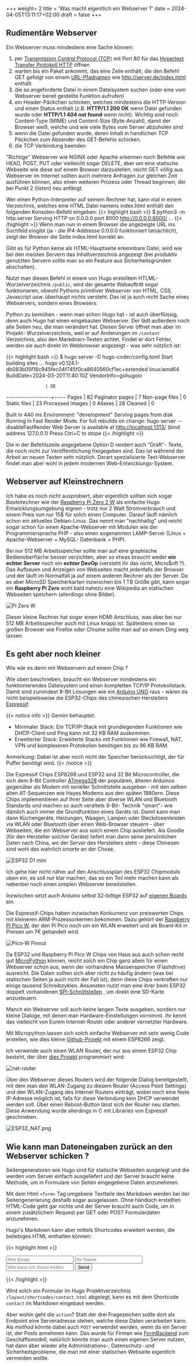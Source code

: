 +++
weight= 2
title = 'Was macht eigentlich ein Webserver ?'
date = 2024-04-05T13:11:17+02:00
draft = false
+++
## Rudimentäre Webserver

Ein Webserver muss mindestens eine Sache können:

1. per [Transmission Control Protocol (TCP)](https://de.wikipedia.org/wiki/Transmission_Control_Protocol)
 mit Port 80 für das
 [Hypertext Transfer Protokoll HTTP](https://de.wikipedia.org/wiki/Hypertext_Transfer_Protocol)
öffnen
2. warten bis ein Paket ankommt, das eine Zeile enthält, die den Befehl GET gefolgt
von einem [URL-Pfadnamen](https://de.wikipedia.org/wiki/Uniform_Resource_Locator)
 wie <http://server.de/index.html> enthält
3. die so angeforderte Datei in einem Dateisystem suchen (oder eine vom Webserver
bereit gestellte Funktion aufrufen)
4. ein Header-Päckchen schicken, welches mindestens die HTTP-Version und einen Status
enthält (z.B. **HTTP/1.1 200 OK** wenn Datei gefunden wurde oder **HTTP/1.1 404
 not found** wenn nicht). Wichtig sind noch Content-Type
  (MIME) und Content-Size (Byte-Anzahl),
 damit der Browser weiß, welche und wie viele Bytes vom Server abzuholen sind
5. wenn die Datei gefunden wurde, deren Inhalt in handlichen TCP Päckchen zum Absender
 des GET-Befehls schicken.
6. die TCP Verbindung beenden

"Richtige" Webserver wie NGINX oder Apache erkennen noch Befehle wie HEAD, POST,
 PUT oder vielleicht sogar DELETE, aber um eine statische Webseite wie diese auf
 einem Browser darzustellen, reicht GET völlig aus. Webserver im Internet sollten
  auch mehrere Anfragen
zur gleichen Zeit ausführen können, also einen weiteren Prozess oder Thread
 beginnen, der bei Punkt 2 (listen) neu anfängt.

Wer einen Python-Interpreter auf seinem Rechner hat, kann mal in einem
Verzeichnis, welches eine HTML Datei namens index.html enthält den folgenden
Konsolen-Befehl eingeben:
{{< highlight bash >}}
$ python3 -m http.server
Serving HTTP on 0.0.0.0 port 8000 http://0.0.0.0:8000/ ...
{{< /highlight >}}
Wenn man nun in einem Browser die angezeigte URL ins Suchfeld eingibt (ja -
die IP4-Addresse 0.0.0.0 funktioniert tatsächlich),
zeigt der Browser die Seite index.html korrekt an.

Gibt es für Python keine als HTML-Hauptseite erkennbare Datei, wird wie bei den
 meisten Servern das Inhaltverzeichnis angezeigt (bei produktiv genutzten Servern
  sollte man so ein Feature aus Sicherheitsgründen abschalten).

Nutzt man diesen Befehl in einem von Hugo erstelltem HTLML-Wurzelverzeichnis
 ```/public```, wird der gesamte Webauftritt sogar funktionieren, obwohl Pythons
 primitiver Webserver von  HTML, CSS, Javascript usw. überhaupt nichts versteht.
  Das ist ja auch nicht Sache eines Webservers, sondern eines Browsers.

Python zu bemühen - wenn man schon Hugo hat - ist auch überflüssig, denn
 auch Hugo hat einen eingebauten Webserver. Der lädt außerdem noch alle Seiten neu,
  die man verändert hat. Diesen Server öffnet man aber im Projekt-
  Wurzelverzeichnis, weil er auf Änderungen im ```/content``` Verzeichnis,
  also den Markdown-Texten achtet. Findet er dort Fehler, werden sie auch
   direkt im Webbrowser angezeigt - was sehr nützlich ist:

{{< highlight bash >}}
$ hugo server -D
hugo-coder/config.toml
Start building sites …
hugo v0.124.1-db083b05f16c945fec04f745f0ca8640560cf1ec+extended
  linux/amd64 BuildDate=2024-03-20T11:40:10Z VendorInfo=gohugoio

                   | DE
-------------------+-----
  Pages            | 82
  Paginator pages  |  7
  Non-page files   |  0
  Static files     | 23
  Processed images |  0
  Aliases          | 28
  Cleaned          |  0

Built in 440 ms
Environment: "development"
Serving pages from disk
Running in Fast Render Mode. For full rebuilds on change: hugo server --disableFastRender
Web Server is available at <http://localhost:1313/> (bind address 127.0.0.1)
Press Ctrl+C to stope
{{< /highlight >}}

Die in der Befehlszeile angegebene Option D rendert auch "Draft"-
Texte, die noch nicht zur Veröffentlichung freigegeben sind.
Das ist während der Arbeit an neuen Texten sehr nützlich. Derart spezialisierte
 Test-Webserver findet man aber wohl in jedem modernen Web-Entwicklungs-System.

## Webserver auf Kleinstrechnern

Ich habe es noch nicht ausprobiert, aber eigentlich sollten sich sogar *Bastelrechner*
 wie der [Raspberry Pi Zero 2 W](https://www.raspberrypi.com/products/raspberry-pi-zero-2-w/)
als einfache Hugo Entwicklungsumgebung eignen - trotz nur 2 Watt Stromverbrauch
   und einem Preis von nur 15$ für solch einen Computer. Darauf läuft nämlich
schon ein aktuelles Debian-Linux. Das nennt man "nachhaltig" und reicht
sogar schon für einen Apache-Webserver mit Modulen wie der Programmiersprache
 PHP - also einen sogenannten LAMP-Server (Linux + Apache-Webserver + MySQL-
 Datenbank + PHP).

Bei nur 512 MB Arbeitsspeicher sollte man auf eine graphische Bedienoberfläche
 besser verzichten, aber so etwas braucht weder **ein echter Server** noch ein
  **echter DevOp** (versteht ihr das nicht, Micro$oft ?). Das Aufbauen und
   Anzeigen von Webseiten macht jedenfalls der Browser und der läuft im
   Normalfall ja auf einem anderen Rechner als der Server. Da es aber MicroSD
   Speicherkarten inzwischen bis 1 TB Größe gibt, kann sogar ein
   **Raspberry Pi Zero** wohl bald nahezu eine Wikipedia an statischen
   Webseiten speichern (allerdings ohne Bilder).

![Pi Zero W](/images/pi_zero_w.jpg)

Dieser kleine Rechner hat sogar einen HDMI Anschluss, was aber
bei nur 512 MB Arbeitsspeicher auch mit Linux knapp ist. Spätestens einen so
großen Browser wie Firefox oder Chrome sollte man auf so einem Ding weg lassen.

## Es geht aber noch kleiner

Wie wär es denn mit Webservern auf einem Chip ?

Wie oben beschrieben, braucht ein Webserver mindestens ein funktionierendes
 Dateisystem und einen kompletten TCP/IP Protokollstack. Damit sind zumindest
  8-Bit Lösungen wie ein [Arduino UNO](https://store.arduino.cc/collections/boards-modules)
   raus - wären da nicht  beispielsweise die ESP32-Chips des chinesischen
Herstellers [Espressif](https://www.espressif.com/).

{{< notice info >}}
Gemini behauptet:

- Minimaler Stack: Ein TCP/IP-Stack mit grundlegenden Funktionen wie DHCP-Client
 und Ping kann mit 32 KB RAM auskommen.
- Erweiterter Stack: Erweiterte Stacks mit Funktionen wie Firewall, NAT, VPN und
 komplexeren Protokollen benötigen bis zu 96 KB RAM.

Anmerkung: Dabei ist aber noch nicht der Speicher berücksichtigt, der für Puffer
 benötigt wird.
{{< /notice >}}

Die Espressif Chips ESP8266 und ESP32 sind 32 Bit Microcontroller, die sich dem
 8-Bit Controller [ATmega328](https://ww1.microchip.com/downloads/en/DeviceDoc/Atmel-7810-Automotive-Microcontrollers-ATmega328P_Datasheet.pdf)
  der populären, älteren Arduinos gegenüber als Modem mit serieller Schnittstelle
   ausgeben - mit den selben alten AT-Sequenzen wie Hayes Modems aus den späten
    1980ern. Diese Chips implementieren auf Ihrer Seite aber diverse WLAN und
Bluetooth Standards und machen so auch veraltete 8-Bit- Technik "smart"-
  wie dämlich auch immer die Grundfunktion eines Geräts ist. Damit kann
  man dann Küchengeräte, Heizungen, Waagen, Lampen oder Steckdosenleisten
  via WLAN oder Bluetooth über einen Web-Browser steuern - über
  Webseiten, die ein Webserver aus solch einem Chip ausliefert.
Als Goodie (für den Hersteller solcher Geräte) liefert man dann seine persönlichen
 Daten nach China, wo der Server des
Herstellers steht - diese Chinesen sind wohl das wahrlich *smarte* an der Chose.

![ESP32 D1 mini](/images/D1_mini_ESP32_pinout.jpg)

Ich gehe hier nicht näher auf den Anschlussplan des ESP32 Chipmoduls
oben ein, es soll nur klar machen, das so ein Teil mehr machen
kann als nebenbei noch einen simplen Webserver bereitstellen.

Inzwischen setzt auch Arduino selbst 32-bittige ESP32 auf
 [eigenen Boards](https://docs.arduino.cc/hardware/nano-esp32/) ein.

 Die Espressif-Chips haben inzwischen Konkurrenz von preiswerten Chips mit
 kleineren ARM-Prozessorkernen bekommen.
Dazu gehört der [Raspberry Pi Pico W](https://www.raspberrypi.com/documentation/microcontrollers/raspberry-pi-pico.html),
 der den Pi Pico noch um ein WLAN erweitert und als Board-Kit in Preisen um 7€
  gehandelt wird.

  ![Pico-W Pinout](/images/picow-pinout.svg)

Da ESP32 und Raspberry Pi Pico W Chips von Haus aus auch schon recht gut
 [MicroPython](https://micropython.org/) können,
reicht solch ein Chip ganz allein für einen Webserver schon aus, wenn der
 vorhandene Massenspeicher (Flashdrive) ausreicht. Die Daten sollten sich aber
  nicht zu häufig ändern (was bei statischen Seiten ja auch nicht der Fall ist),
   denn diese Chips verkraften nur einige tausend
   Schreibzyklen. Ansonsten nutzt man eine ihrer beim ESP32 doppelt
vorhandenen [SPI-Schnittstellen](https://de.wikipedia.org/wiki/Serial_Peripheral_Interface)
 , um direkt eine SD-Karte anzusteuern.

Manch ein Webserver soll auch keine langen Texte ausgeben, sondern nur kleine Dialoge,
mit denen man Hardware-Einstellungen vornimmt. Ihr kennt das vielleicht von Eurem
Internet-Router oder anderer vernetzter Hardware.

Mit Micropython lassen sich solch einfache Webserver mit sehr wenig Code erstellen,
 wie dies kleine [Github-Projekt](https://github.com/troublegum/micropyserver) mit
einem ESP8266 zeigt.

Ich verwende auch einen WLAN Router, der nur aus einem ESP32 Chip besteht, der
über [dies Projekt](https://github.com/martin-ger/esp32_nat_router) programmiert
 wird:

![nat-router](/images/nat_router.jpg)

Über den Webserver dieses Routers wird der folgende Dialog bereitgestellt, mit
dem man den WLAN-Zugang zu diesem Router (Access Point Settings) und den WLAN-Zugang
des Internet Routers einträgt, wobei noch eine
feste IP-Adresse möglich ist, falls für diese Verbindung kein DHCP verwendet
werden soll. Über einen Reboot-Button lässt sich der Router neu starten.
Diese Anwendung wurde allerdings in C mit Libraries von Espressif geschrieben.

![ESP32_NAT.png](/images/ESP32_NAT.png)

## Wie kann man Dateneingaben zurück an den Webserver schicken ?

Seitengeneratoren wie Hugo sind für statische Webseiten ausgelegt
und die werden vom Server einfach ausgeliefert und der Server braucht
keine Methode, um in Formulare von Seiten eingegebene Daten anzunehmen.

Mit dem Html ```<form>``` Tag umgebene Textteile des Markdown werden bei
der Seitengenerierung deshalb sogar ausgelassen. Ohne händisch erstellten
 HTML-Code geht gar nichts und der Server braucht auch Code, um in einem
 zusätzlichem Request per GET oder POST Formulardaten anzunehmen.

Hugo's Markdown kann aber mittels Shortcodes erweitert werden, die
beliebiges HTML enthalten können:

{{< highlight html >}}
<form accept-charset="UTF-8" action="???" method="GET">
    <input type="email" name="email" placeholder="Ihre Email">
    <input type="text" name="name" placeholder="Ihr Name">
    <input type="text" name="message" placeholder="Wie kann ich Ihnen helfen">
    <button type="submit">Send</button>
</form>
{{< /highlight >}}

Wird solch ein Formular im Hugo Projektverzeichnis ```/layout/shortcodes/contact.html```
abgelegt, kann es mit dem Shortcode ```contact``` im Markdown eingebaut werden.

Aber wohin geht die ```action```? Statt der drei Fragezeichen sollte
dort als Endpoint eine Serveradresse stehen, welche diese Daten verarbeiten kann.
Als *method* könnte dabei auch ```POST``` verwendet werden, wenn da ein Server ist,
der Posts annehmen kann. Das wurde für Firmen wie [FormBackend](https://www.formbackend.com/)
 zum Geschäftsmodell, natürlich könnte man auch einen eigenen Server nutzen, hat
dann aber wieder alle Administrations-, Datenschutz- und Sicherheitsprobleme,
die man mit einer  statischen Webseite eigentlich vermeiden wollte.
